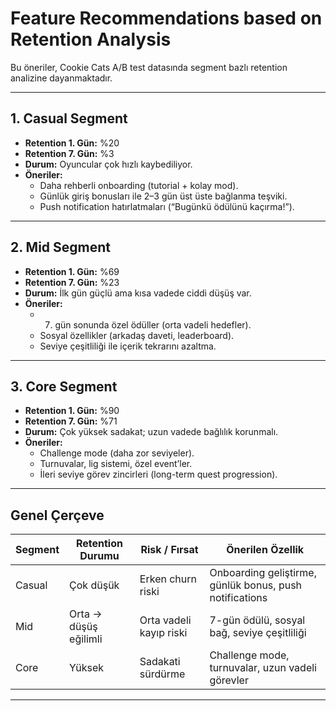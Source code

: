 # Feature Recommendations based on Retention Analysis

Bu öneriler, Cookie Cats A/B test datasında segment bazlı retention analizine dayanmaktadır.

---

## 1. Casual Segment
- **Retention 1. Gün:** %20  
- **Retention 7. Gün:** %3  
- **Durum:** Oyuncular çok hızlı kaybediliyor.  
- **Öneriler:**
  - Daha rehberli onboarding (tutorial + kolay mod).
  - Günlük giriş bonusları ile 2–3 gün üst üste bağlanma teşviki.
  - Push notification hatırlatmaları (“Bugünkü ödülünü kaçırma!”).

---

## 2. Mid Segment
- **Retention 1. Gün:** %69  
- **Retention 7. Gün:** %23  
- **Durum:** İlk gün güçlü ama kısa vadede ciddi düşüş var.  
- **Öneriler:**
  - 7. gün sonunda özel ödüller (orta vadeli hedefler).
  - Sosyal özellikler (arkadaş daveti, leaderboard).
  - Seviye çeşitliliği ile içerik tekrarını azaltma.

---

## 3. Core Segment
- **Retention 1. Gün:** %90  
- **Retention 7. Gün:** %71  
- **Durum:** Çok yüksek sadakat; uzun vadede bağlılık korunmalı.  
- **Öneriler:**
  - Challenge mode (daha zor seviyeler).
  - Turnuvalar, lig sistemi, özel event’ler.
  - İleri seviye görev zincirleri (long-term quest progression).

---

## Genel Çerçeve
| Segment  | Retention Durumu   | Risk / Fırsat       | Önerilen Özellik |
|----------|--------------------|---------------------|------------------|
| Casual   | Çok düşük          | Erken churn riski   | Onboarding geliştirme, günlük bonus, push notifications |
| Mid      | Orta → düşüş eğilimli | Orta vadeli kayıp riski | 7-gün ödülü, sosyal bağ, seviye çeşitliliği |
| Core     | Yüksek             | Sadakati sürdürme    | Challenge mode, turnuvalar, uzun vadeli görevler |

---
